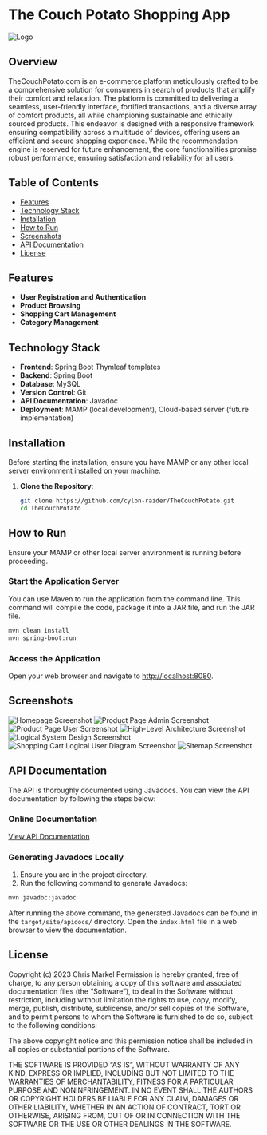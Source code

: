 # The Couch Potato Shopping App

![Logo](src/main/resources/static/images/couchpotato.png)

## Overview

TheCouchPotato.com is an e-commerce platform meticulously crafted to be a comprehensive solution for consumers in search of products that amplify their comfort and relaxation. The platform is committed to delivering a seamless, user-friendly interface, fortified transactions, and a diverse array of comfort products, all while championing sustainable and ethically sourced products. This endeavor is designed with a responsive framework ensuring compatibility across a multitude of devices, offering users an efficient and secure shopping experience. While the recommendation engine is reserved for future enhancement, the core functionalities promise robust performance, ensuring satisfaction and reliability for all users.

## Table of Contents

- [Features](#features)
- [Technology Stack](#technology-stack)
- [Installation](#installation)
- [How to Run](#how-to-run)
- [Screenshots](#screenshots)
- [API Documentation](#api-documentation)
- [License](#license)

## Features

- **User Registration and Authentication**
- **Product Browsing**
- **Shopping Cart Management**
- **Category Management**

## Technology Stack

- **Frontend**: Spring Boot Thymleaf templates
- **Backend**: Spring Boot
- **Database**: MySQL
- **Version Control**: Git
- **API Documentation**: Javadoc
- **Deployment**: MAMP (local development), Cloud-based server (future implementation)

## Installation

Before starting the installation, ensure you have MAMP or any other local server environment installed on your machine.

1. **Clone the Repository**:
   ```bash
   git clone https://github.com/cylon-raider/TheCouchPotato.git
   cd TheCouchPotato
   ```

## How to Run

Ensure your MAMP or other local server environment is running before proceeding.

### Start the Application Server

You can use Maven to run the application from the command line. This command will compile the code, package it into a JAR file, and run the JAR file.

```bash
mvn clean install
mvn spring-boot:run
```

### Access the Application

Open your web browser and navigate to [http://localhost:8080](http://localhost:8080).

## Screenshots

![Homepage Screenshot](documents/screenshots/home_page.png)
![Product Page Admin Screenshot](documents/screenshots/products_page_admin.png)
![Product Page User Screenshot](documents/screenshots/products_page_user.png)
![High-Level Architecture Screenshot](documents/screenshots/high_level_architecture.png)
![Logical System Design Screenshot](documents/screenshots/logical_system_design.png)
![Shopping Cart Logical User Diagram Screenshot](documents/screenshots/shopping_cart_logical_user_diagram.png)
![Sitemap Screenshot](documents/screenshots/sitemap.png)

## API Documentation

The API is thoroughly documented using Javadocs. You can view the API documentation by following the steps below:

### Online Documentation

[View API Documentation](documents/Javadoc)

### Generating Javadocs Locally

1. Ensure you are in the project directory.
2. Run the following command to generate Javadocs:

```bash
mvn javadoc:javadoc
```

After running the above command, the generated Javadocs can be found in the `target/site/apidocs/` directory. Open the `index.html` file in a web browser to view the documentation.

## License

Copyright (c) 2023 Chris Markel
Permission is hereby granted, free of charge, to any person obtaining a copy of this software and associated documentation files (the “Software”), to deal in the Software without restriction, including without limitation the rights to use, copy, modify, merge, publish, distribute, sublicense, and/or sell copies of the Software, and to permit persons to whom the Software is furnished to do so, subject to the following conditions:

The above copyright notice and this permission notice shall be included in all copies or substantial portions of the Software.

THE SOFTWARE IS PROVIDED “AS IS”, WITHOUT WARRANTY OF ANY KIND, EXPRESS OR IMPLIED, INCLUDING BUT NOT LIMITED TO THE WARRANTIES OF MERCHANTABILITY, FITNESS FOR A PARTICULAR PURPOSE AND NONINFRINGEMENT. IN NO EVENT SHALL THE AUTHORS OR COPYRIGHT HOLDERS BE LIABLE FOR ANY CLAIM, DAMAGES OR OTHER LIABILITY, WHETHER IN AN ACTION OF CONTRACT, TORT OR OTHERWISE, ARISING FROM, OUT OF OR IN CONNECTION WITH THE SOFTWARE OR THE USE OR OTHER DEALINGS IN THE SOFTWARE.

   
